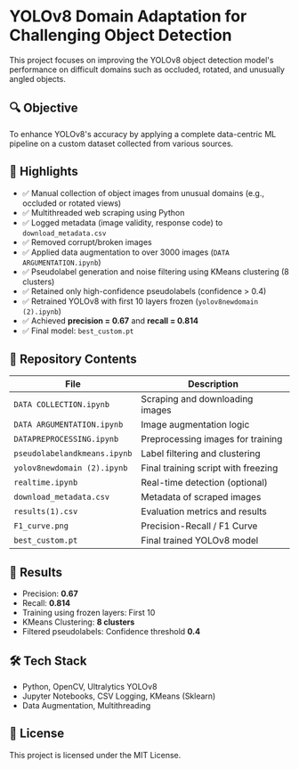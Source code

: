 
# YOLOv8 Domain Adaptation for Challenging Object Detection

This project focuses on improving the YOLOv8 object detection model's performance on difficult domains such as occluded, rotated, and unusually angled objects.

## 🔍 Objective
To enhance YOLOv8's accuracy by applying a complete data-centric ML pipeline on a custom dataset collected from various sources.

## 📌 Highlights
- ✅ Manual collection of object images from unusual domains (e.g., occluded or rotated views)
- ✅ Multithreaded web scraping using Python
- ✅ Logged metadata (image validity, response code) to `download_metadata.csv`
- ✅ Removed corrupt/broken images
- ✅ Applied data augmentation to over 3000 images (`DATA ARGUMENTATION.ipynb`)
- ✅ Pseudolabel generation and noise filtering using KMeans clustering (8 clusters)
- ✅ Retained only high-confidence pseudolabels (confidence > 0.4)
- ✅ Retrained YOLOv8 with first 10 layers frozen (`yolov8newdomain (2).ipynb`)
- ✅ Achieved **precision = 0.67** and **recall = 0.814**
- ✅ Final model: `best_custom.pt`

## 📁 Repository Contents
| File                          | Description                              |
|-------------------------------|------------------------------------------|
| `DATA COLLECTION.ipynb`       | Scraping and downloading images          |
| `DATA ARGUMENTATION.ipynb`    | Image augmentation logic                 |
| `DATAPREPROCESSING.ipynb`     | Preprocessing images for training        |
| `pseudolabelandkmeans.ipynb`  | Label filtering and clustering           |
| `yolov8newdomain (2).ipynb`   | Final training script with freezing      |
| `realtime.ipynb`              | Real-time detection (optional)           |
| `download_metadata.csv`       | Metadata of scraped images               |
| `results(1).csv`              | Evaluation metrics and results           |
| `F1_curve.png`                | Precision-Recall / F1 Curve              |
| `best_custom.pt`              | Final trained YOLOv8 model               |

## 🚀 Results
- Precision: **0.67**
- Recall: **0.814**
- Training using frozen layers: First 10
- KMeans Clustering: **8 clusters**
- Filtered pseudolabels: Confidence threshold **0.4**

## 🛠️ Tech Stack
- Python, OpenCV, Ultralytics YOLOv8
- Jupyter Notebooks, CSV Logging, KMeans (Sklearn)
- Data Augmentation, Multithreading

## 📄 License
This project is licensed under the MIT License.
